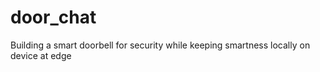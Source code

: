 # door_chat
Building a smart doorbell for security while keeping smartness locally on device at edge
